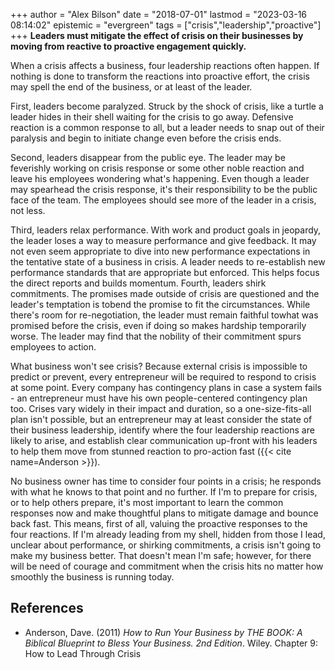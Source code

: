 +++
author = "Alex Bilson"
date = "2018-07-01"
lastmod = "2023-03-16 08:14:02"
epistemic = "evergreen"
tags = ["crisis","leadership","proactive"]
+++
**Leaders must mitigate the effect of crisis on their businesses by moving from reactive to proactive engagement quickly.**

When a crisis affects a business, four leadership reactions often happen. If nothing is done to transform the reactions into proactive effort, the crisis may spell the end of the business, or at least of the leader.

First, leaders become paralyzed. Struck by the shock of crisis, like a turtle a leader hides in their shell waiting for the crisis to go away. Defensive reaction is a common response to all, but a leader needs to snap out of their paralysis and begin to initiate change even before the crisis ends.

Second, leaders disappear from the public eye. The leader may be feverishly working on crisis response or some other noble reaction and leave his employees wondering what's happening. Even though a leader may spearhead the crisis response, it's their responsibility to be the public face of the team. The employees should see more of the leader in a crisis, not less.

Third, leaders relax performance. With work and product goals in jeopardy, the leader loses a way to measure performance and give feedback. It may not even seem appropriate to dive into new performance expectations in the tentative state of a business in crisis. A leader needs to re-establish new performance standards that are appropriate but enforced. This helps focus the direct reports and builds momentum. Fourth, leaders shirk commitments. The promises made outside of crisis are questioned and the leader's temptation is tobend the promise to fit the circumstances. While there's room for re-negotiation, the leader must remain faithful towhat was promised before the crisis, even if doing so makes hardship temporarily worse. The leader may find that the nobility of their commitment spurs employees to action.

What business won't see crisis? Because external crisis is impossible to predict or prevent, every entrepreneur will be required to respond to crisis at some point. Every company has contingency plans in case a system fails - an entrepreneur must have his own people-centered contingency plan too. Crises vary widely in their impact and duration, so a one-size-fits-all plan isn't possible, but an entrepreneur may at least consider the state of their business leadership, identify where the four leadership reactions are likely to arise, and establish clear communication up-front with his leaders to help them move from stunned reaction to pro-action fast ({{< cite name=Anderson >}}).

No business owner has time to consider four points in a crisis; he responds with what he knows to that point and no further. If I'm to prepare for crisis, or to help others prepare, it's most important to learn the common responses now and make thoughtful plans to mitigate damage and bounce back fast. This means, first of all, valuing the proactive responses to the four reactions. If I'm already leading from my shell, hidden from those I lead, unclear about performance, or shirking commitments, a crisis isn't going to make my business better. That doesn't mean I'm safe; however, for there will be need of courage and commitment when the crisis hits no matter how smoothly the business is running today.

## References

- Anderson, Dave. (2011) _How to Run Your Business by THE BOOK: A Biblical Blueprint to Bless Your Business. 2nd Edition_. Wiley. Chapter 9: How to Lead Through Crisis
